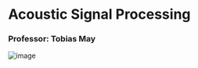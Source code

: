 # Acoustic Signal Processing
### Professor: Tobias May

![image](https://i.ytimg.com/vi/SBGAXtbgTro/maxresdefault.jpg)
